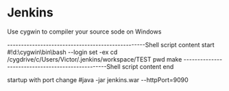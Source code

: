 # Jenkins
Use cygwin to compiler your source sode on Windows

--------------------------------------------------Shell script content start
#!d:\cygwin\bin\bash --login 
set -ex
cd /cygdrive/c/Users/Victor/.jenkins/workspace/TEST
pwd
make
--------------------------------------------------Shell script content end

startup with port change
#java -jar jenkins.war --httpPort=9090